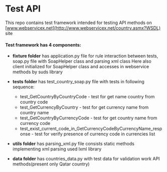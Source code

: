 # Test API

This repo contains test framework intended for testing API methods on [www.webservicex.net](http://www.webservicex.net/country.asmx?WSDL) site

#### Test framework has 4 components:

* **fixture folder** has application.py file for rule interaction between tests, soap.py file with SoapHelper class and parsing xml class
Here also client initialized for SoapHelper class and accesses in webservice methods by suds library

* **tests folder** has test_country_soap.py file with tests in following sequence:
    * test_GetCountryByCountryCode - test for get name country from country code
	* test_GetCurrencyByCountry - test for get currency name from country name
	* test_GetCountryByCurrencyCode - test for get country name from currency code
	* test_exist_current_code_in_GetCurrencyCodeByCurrencyName_response - test for verify presence of currency code in currencies list

* **utils folder** has parsing_xml.py file consists static methods implementing xml parsing used lxml library

* **data folder** has countries_data.py with test data for validation work API methods(present only Qatar country)
